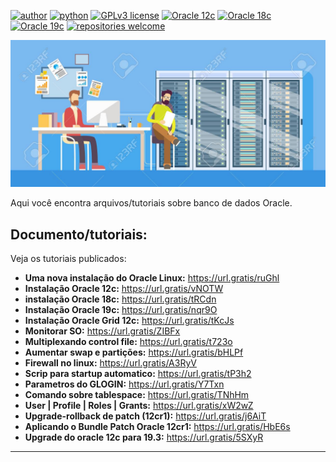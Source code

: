 [![author](https://img.shields.io/badge/author-anvmano-red.svg)](https://www.linkedin.com/in/anvmano/) [![python](https://img.shields.io/badge/Python-3.9%2B-blue)](https://www.python.org/downloads/release/python-392/) [![GPLv3 license](https://img.shields.io/badge/License-GPLv3-blue.svg)](http://perso.crans.org/besson/LICENSE.html) [![Oracle 12c](https://img.shields.io/badge/Oracle-12c-red)](https://www.oracle.com/br/corporate/features/database-12c/) [![Oracle 18c](https://img.shields.io/badge/Oracle-18c-red)](https://docs.oracle.com/en/database/oracle/oracle-database/18/) [![Oracle 19c](https://img.shields.io/badge/Oracle-19c-red)](https://www.oracle.com/br/database/technologies/) [![repositories welcome](https://img.shields.io/badge/contributions-welcome-brightgreen.svg?style=flat)](https://github.com/anvmano?tab=repositories)


<p align="center">
  <img src="https://github.com/anvmano/Oracle-Database/blob/main/banco%20de%20dados%20imagem%20git.jpg">
</p>

Aqui você encontra arquivos/tutoriais sobre banco de dados Oracle.


## Documento/tutoriais:
Veja os tutoriais publicados:

* **Uma nova instalação do Oracle Linux:** https://url.gratis/ruGhl
* **Instalação Oracle 12c:** https://url.gratis/vNOTW
* **instalação Oracle 18c:** https://url.gratis/tRCdn
* **Instalação Oracle 19c:** https://url.gratis/nqr9O
* **Instalação Oracle Grid 12c:** https://url.gratis/tKcJs
* **Monitorar SO:** https://url.gratis/ZIBFx
* **Multiplexando control file:** https://url.gratis/t723o
* **Aumentar swap e partições:** https://url.gratis/bHLPf
* **Firewall no linux:** https://url.gratis/A3RyV
* **Scrip para startup automatico:** https://url.gratis/tP3h2
* **Parametros do GLOGIN:** https://url.gratis/Y7Txn
* **Comando sobre tablespace:** https://url.gratis/TNhHm
* **User | Profile | Roles | Grants:** https://url.gratis/xW2wZ
* **Upgrade-rollback de patch (12cr1):** https://url.gratis/j6AiT
* **Aplicando o Bundle Patch Oracle 12cr1:** https://url.gratis/HbE6s
* **Upgrade do oracle 12c para 19.3:** https://url.gratis/5SXyR

---




